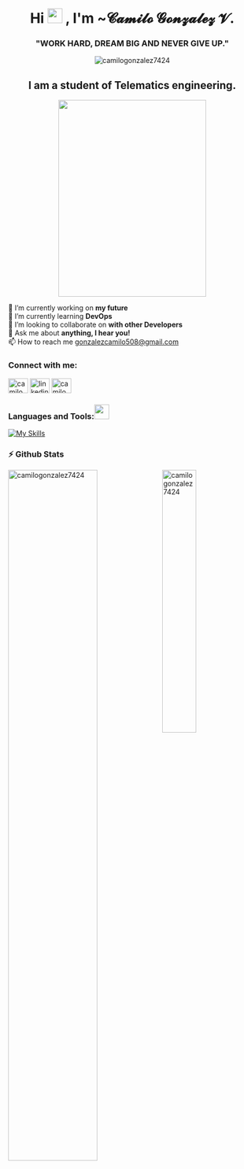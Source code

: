 <h1 align="center">Hi <img src="https://media.giphy.com/media/hvRJCLFzcasrR4ia7z/giphy.gif" height="30px"> , I'm ~𝓒𝓪𝓶𝓲𝓵𝓸 𝓖𝓸𝓷𝔃𝓪𝓵𝓮𝔃 𝓥.</h1>
<h3 align="center">"WORK HARD, DREAM BIG AND NEVER GIVE UP."</h3>

<p align="center"> <img src="https://komarev.com/ghpvc/?username=camilogonzalez7424&label=Profile%20views&color=0e75b6&style=flat" alt="camilogonzalez7424" /> </p>



<h2 align="center">I am a student of Telematics engineering.</h2>

<p align="center"> <img src="https://user-images.githubusercontent.com/69222739/109568041-4e391d80-7ab4-11eb-92bb-208b440a6c44.gif" width="300px" height="400"> </p>


🔭 I’m currently working on **my future** <br>
🌱 I’m currently learning **DevOps** <br>
👯 I’m looking to collaborate on **with other Developers** <br>
💬 Ask me about **anything, I hear you!** <br>
📫 How to reach me gonzalezcamilo508@gmail.com <br>


<h3 align="left">Connect with me:</h3>
<p align="left">
<a href="https://twitter.com/camilogonzlezv3" target="blank"><img align="center" src="https://raw.githubusercontent.com/rahuldkjain/github-profile-readme-generator/master/src/images/icons/Social/twitter.svg" alt="camilogonzlezv3" height="30" width="40" /></a>
<a href="https://www.linkedin.com/in/camilo-gonzález-velasco-a52711208//" target="blank"><img align="center" src="https://raw.githubusercontent.com/rahuldkjain/github-profile-readme-generator/master/src/images/icons/Social/linked-in-alt.svg" alt="linkedin.com/in/camilo-gonzález-velasco-a52711208" height="30" width="40" /></a>
<a href="https://instagram.com/camilo.g15" target="blank"><img align="center" src="https://raw.githubusercontent.com/rahuldkjain/github-profile-readme-generator/master/src/images/icons/Social/instagram.svg" alt="camilo.g15" height="30" width="40" /></a>
</p>



 
<h3 align="left">Languages and Tools:<img src="https://media.giphy.com/media/WUlplcMpOCEmTGBtBW/giphy.gif" width="30"></h3>

[![My Skills](https://skillicons.dev/icons?i=eclipse,androidstudio,idea,sublime,vscode,visualstudio,arduino,postman,bootstrap,figma,matlab,git,github,heroku,docker,kafka,jenkins,kubernetes,ansible,terraform,latex,bash,powershell,mint,aws,azure,gcp,linux,r,java,js,html,css,kotlin,nodejs,react,redis,mongodb,firebase,mysql&perline=8)](https://skillicons.dev)




### :zap: Github Stats


<p>
&nbsp;<img align="left" src="https://github-readme-stats.vercel.app/api?username=camilogonzalez7424&show_icons=true&theme=react&include_all_commits=true&locale=en" alt="camilogonzalez7424" width="60%">

<img src="https://github-readme-stats.vercel.app/api/top-langs?username=camilogonzalez7424&show_icons=true&theme=react&include_all_commits=true&locale=en&layout=compact" alt="camilogonzalez7424" width="37%">
</p>
<br>

  
